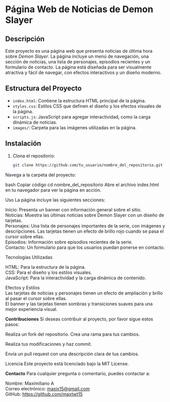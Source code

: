 # Página Web de Noticias de Demon Slayer

## Descripción

Este proyecto es una página web que presenta noticias de última hora sobre *Demon Slayer*. La página incluye un menú de navegación, una sección de noticias, una lista de personajes, episodios recientes y un formulario de contacto. La página está diseñada para ser visualmente atractiva y fácil de navegar, con efectos interactivos y un diseño moderno.

## Estructura del Proyecto

- `index.html`: Contiene la estructura HTML principal de la página.
- `styles.css`: Estilos CSS que definen el diseño y los efectos visuales de la página.
- `scripts.js`: JavaScript para agregar interactividad, como la carga dinámica de noticias.
- `images/`: Carpeta para las imágenes utilizadas en la página.

## Instalación

1. Clona el repositorio:
   
   ```bash
   git clone https://github.com/tu_usuario/nombre_del_repositorio.git
Navega a la carpeta del proyecto:

bash
Copiar código
cd nombre_del_repositorio
Abre el archivo index.html en tu navegador para ver la página en acción.

Uso
La página incluye las siguientes secciones:

Inicio: Presenta un banner con información general sobre el sitio. <br> 
Noticias: Muestra las últimas noticias sobre Demon Slayer con un diseño de tarjetas.<br> 
Personajes: Una lista de personajes importantes de la serie, con imágenes y descripciones. Las tarjetas tienen un efecto de brillo rojo cuando se pasa el cursor sobre ellas.<br> 
Episodios: Información sobre episodios recientes de la serie.<br> 
Contacto: Un formulario para que los usuarios puedan ponerse en contacto.<br> 

Tecnologías Utilizadas<br> 

HTML: Para la estructura de la página.<br> 
CSS: Para el diseño y los estilos visuales.<br> 
JavaScript: Para la interactividad y la carga dinámica de contenido.<br> 

Efectos y Estilos<br> 
Las tarjetas de noticias y personajes tienen un efecto de ampliación y brillo al pasar el cursor sobre ellas.<br> 
El banner y las tarjetas tienen sombras y transiciones suaves para una mejor experiencia visual.<br> 

**Contribuciones**
Si deseas contribuir al proyecto, por favor sigue estos pasos:

Realiza un fork del repositorio.
Crea una rama para tus cambios.

Realiza tus modificaciones y haz commit.

Envía un pull request con una descripción clara de tus cambios.

Licencia
Este proyecto está licenciado bajo la MIT License.

**Contacto**
Para cualquier pregunta o comentario, puedes contactar a:

Nombre: Maximiliano A <br>
Correo electrónico: maxjx15@gmail.com<br> 
GitHub: https://github.com/maxtwt15








